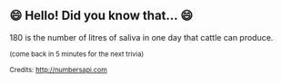 ## :smile: Hello! Did you know that... :smile:
180 is the number of litres of saliva in one day that cattle can produce.

<sup>(come back in 5 minutes for the next trivia)</sup>


<sup>Credits: http://numbersapi.com</sup>
